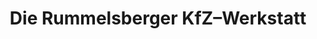 ---
title: "Die Rummelsberger KfZ–Werkstatt"
url: /schwarzenbruck/die-rummelsberger-kfz-werkstatt/
shop: Autowerkstatt
---